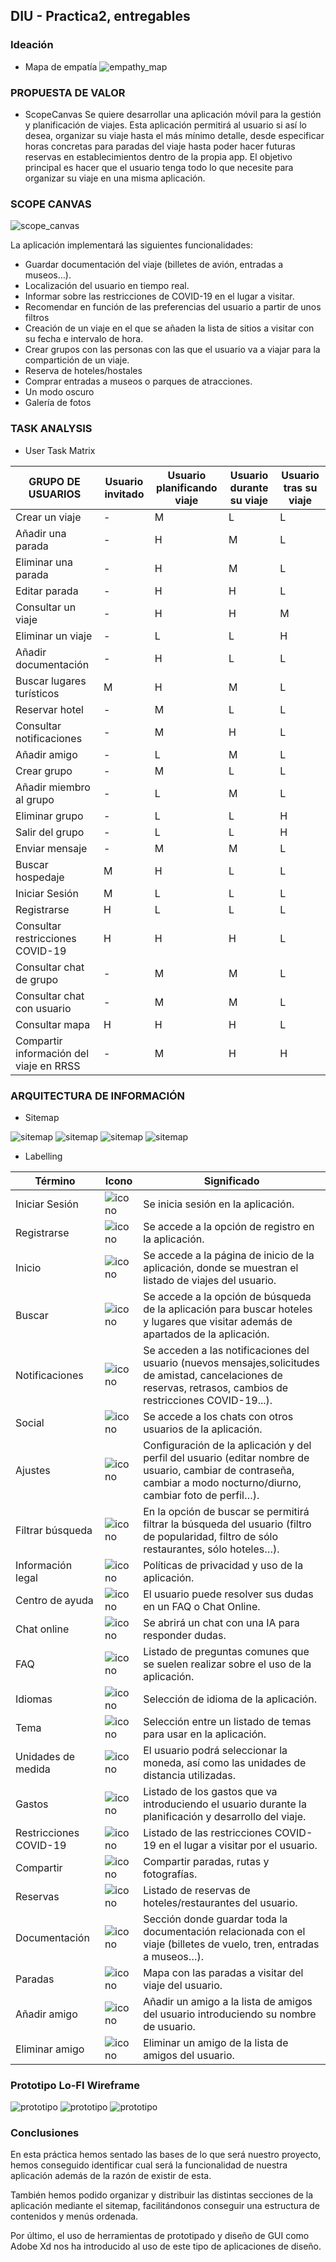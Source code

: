 ## DIU - Practica2, entregables

### Ideación 
* Mapa de empatía
![empathy_map](empathy_map.png)

### PROPUESTA DE VALOR
* ScopeCanvas
Se quiere desarrollar una aplicación móvil para la gestión y planificación de viajes. Esta aplicación permitirá al usuario si así lo desea, organizar su viaje hasta el más mínimo detalle, desde especificar horas concretas para paradas del viaje hasta poder hacer futuras reservas en establecimientos dentro de la propia app. El objetivo principal es hacer que el usuario tenga todo lo que necesite para organizar su viaje en una misma aplicación.

### SCOPE CANVAS
![scope_canvas](scope_canvas.png)

La aplicación implementará las siguientes funcionalidades:
* Guardar documentación del viaje (billetes de avión, entradas a museos…).
* Localización del usuario en tiempo real.
* Informar sobre las restricciones de COVID-19 en el lugar a visitar.
* Recomendar en función de las preferencias del usuario a partir de unos filtros
* Creación de un viaje en el que se añaden la lista de sitios a visitar con su fecha e intervalo de hora.
* Crear grupos con las personas con las que el usuario va a viajar para la compartición de un viaje.
* Reserva de hoteles/hostales
* Comprar entradas a museos o parques de atracciones.
* Un modo oscuro
* Galería de fotos

### TASK ANALYSIS

* User Task Matrix 

| GRUPO DE USUARIOS                       | Usuario invitado | Usuario planificando viaje | Usuario durante su viaje | Usuario tras su viaje |
|-----------------------------------------|------------------|----------------------------|--------------------------|-----------------------|
| Crear un viaje                          | -                | M                          | L                        | L                     |
| Añadir una parada                       | -                | H                          | M                        | L                     |
| Eliminar una parada                     | -                | H                          | M                        | L                     |
| Editar parada                           | -                | H                          | H                        | L                     |
| Consultar un viaje                      | -                | H                          | H                        | M                     |
| Eliminar un viaje                       | -                | L                          | L                        | H                     |
| Añadir documentación                    | -                | H                          | L                        | L                     |
| Buscar lugares turísticos               | M                | H                          | M                        | L                     |
| Reservar hotel                          | -                | M                          | L                        | L                     |
| Consultar notificaciones                | -                | M                          | H                        | L                     |
| Añadir amigo                            | -                | L                          | M                        | L                     |
| Crear grupo                             | -                | M                          | L                        | L                     |
| Añadir miembro al grupo                 | -                | L                          | M                        | L                     |
| Eliminar grupo                          | -                | L                          | L                        | H                     |
| Salir del grupo                         | -                | L                          | L                        | H                     |
| Enviar mensaje                          | -                | M                          | M                        | L                     |
| Buscar hospedaje                        | M                | H                          | L                        | L                     |
| Iniciar Sesión                          | M                | L                          | L                        | L                     |
| Registrarse                             | H                | L                          | L                        | L                     |
| Consultar restricciones COVID-19        | H                | H                          | H                        | L                     |
| Consultar chat de grupo                 | -                | M                          | M                        | L                     |
| Consultar chat con usuario              | -                | M                          | M                        | L                     |
| Consultar mapa                          | H                | H                          | H                        | L                     |
| Compartir información del viaje en RRSS | -                | M                          | H                        | H                     |




### ARQUITECTURA DE INFORMACIÓN

* Sitemap 

![sitemap](sitemap_bienvenida.png)
![sitemap](sitemap_viajes.png)
![sitemap](sitemap_ajustes.png)
![sitemap](sitemap_social.png)

* Labelling 

| Término                | Icono | Significado                                                                                                                                                         |
|------------------------|-------|---------------------------------------------------------------------------------------------------------------------------------------------------------------------|
| Iniciar Sesión         |![icono](iconos/iniciar_sesion.png)       | Se inicia sesión en la aplicación.                                                                                                                                  |
| Registrarse            |![icono](iconos/registrar.png)       | Se accede a la opción de registro en la aplicación.                                                                                                                 |
| Inicio                 | ![icono](iconos/home.png)      | Se accede a la página de inicio de la aplicación, donde se muestran el listado de viajes del usuario.                                                               |
| Buscar                 |![icono](iconos/loupe-1.png)       | Se accede a la opción de búsqueda de la aplicación para buscar hoteles y lugares que visitar además de apartados de la aplicación.                                  |
| Notificaciones         | ![icono](iconos/bell.png)      | Se acceden a las notificaciones del usuario (nuevos mensajes,solicitudes de amistad, cancelaciones de reservas, retrasos, cambios de restricciones COVID-19...).    |
| Social                 | ![icono](iconos/chat.png)      | Se accede a los chats con otros usuarios de la aplicación.                                                                                                          |
| Ajustes                | ![icono](iconos/settings.png)      | Configuración de la aplicación y del perfil del usuario (editar nombre de usuario, cambiar de contraseña, cambiar a modo nocturno/diurno, cambiar foto de perfil…). |
| Filtrar búsqueda       |![icono](iconos/filter-results-button.png)       | En la opción de buscar se permitirá filtrar la búsqueda del usuario (filtro de popularidad, filtro de sólo restaurantes, sólo hoteles…).                            |
| Información legal      |![icono](iconos/auction.png)       | Políticas de privacidad y uso de la aplicación.                                                                                                                     |
| Centro de ayuda        | ![icono](iconos/information.png)      | El usuario puede resolver sus dudas en un FAQ o Chat Online.                                                                                                        |
| Chat online            | ![icono](iconos/help-1.png)      | Se abrirá un chat con una IA para responder dudas.                                                                                                                  |
| FAQ                    |![icono](iconos/faq.png)       | Listado de preguntas comunes que se suelen realizar sobre el uso de la aplicación.                                                                                  |
| Idiomas                |![icono](iconos/translation.png)       | Selección de idioma de la aplicación.                                                                                                                               |
| Tema                   | ![icono](iconos/theme.png)      | Selección entre un listado de temas para usar en la aplicación.                                                                                                     |
| Unidades de medida     | ![icono](iconos/scale.png)      | El usuario podrá seleccionar la moneda, así como las unidades de distancia utilizadas.                                                                              |
| Gastos                 | ![icono](iconos/money.png)      | Listado de los gastos que va introduciendo el usuario durante la planificación y desarrollo del viaje.                                                              |
| Restricciones COVID-19 |  ![icono](iconos/test-results.png)     | Listado de las restricciones COVID-19 en el lugar a visitar por el usuario.                                                                                         |
| Compartir              |![icono](iconos/share-1.png)       | Compartir paradas, rutas y fotografías.                                                                                                                             |
| Reservas               | ![icono](iconos/booking.png)      | Listado de reservas de hoteles/restaurantes del usuario.                                                                                                            |
| Documentación          | ![icono](iconos/paper.png)      | Sección donde guardar toda la documentación relacionada con el viaje (billetes de vuelo, tren, entradas a museos…).                                                 |
| Paradas                | ![icono](iconos/route.png)      | Mapa con las paradas a visitar del viaje del usuario.                                                                                                               |
| Añadir amigo           | ![icono](iconos/add.png)      | Añadir un amigo a la lista de amigos del usuario introduciendo su nombre de usuario.                                                                                |
| Eliminar amigo         | ![icono](iconos/unfollow.png)      | Eliminar un amigo de la lista de amigos del usuario.                                                                                                                |

                                                                                                              



### Prototipo Lo-FI Wireframe 
![prototipo](bienvenida.png)
![prototipo](inicio.png)
![prototipo](viajes.png)

### Conclusiones  
En esta práctica hemos sentado las bases de lo que será nuestro proyecto, hemos
conseguido identificar cual será la funcionalidad de nuestra aplicación además de
la razón de existir de esta.

También hemos podido organizar y distribuir las distintas secciones de la aplicación
mediante el sitemap, facilitándonos conseguir una estructura de contenidos y menús
ordenada.

Por último, el uso de herramientas de prototipado y diseño de GUI como Adobe Xd nos
ha introducido al uso de este tipo de aplicaciones de diseño.
